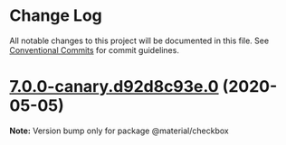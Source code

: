 # Change Log

All notable changes to this project will be documented in this file.
See [Conventional Commits](https://conventionalcommits.org) for commit guidelines.

# [7.0.0-canary.d92d8c93e.0](https://github.com/material-components/material-components-web/compare/v6.0.0...v7.0.0-canary.d92d8c93e.0) (2020-05-05)

**Note:** Version bump only for package @material/checkbox

